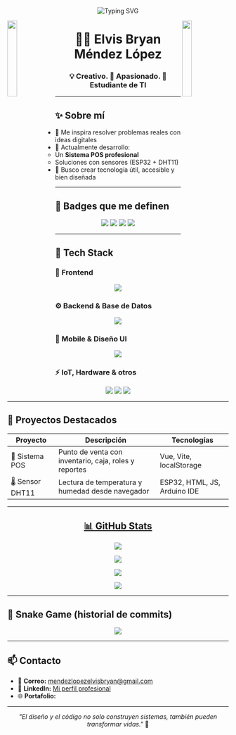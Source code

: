 <!-- ENCABEZADO ANIMADO CON FRASES -->
<p align="center">
  <img src="https://readme-typing-svg.demolab.com?font=Fira+Code&size=24&pause=1000&color=2E7D32&center=true&vCenter=true&width=500&lines=Hola%2C+soy+Elvis+Bryan+👋;Diseñador+Web+%7C+Desarrollador+POS+%7C+Creativo;Apasionado+por+la+tecnología+y+la+transformación+social" alt="Typing SVG" />
</p>

<!-- GIFS LATERALES -->
<img align="left" src="https://user-images.githubusercontent.com/65187002/144930161-2f783401-8d27-4fdf-a2f7-cc0ba32f1f1f.gif" width="21%">
<img align="right" src="https://user-images.githubusercontent.com/65187002/144930161-2f783401-8d27-4fdf-a2f7-cc0ba32f1f1f.gif" width="21%">

<h1 align="center">👨‍💻 Elvis Bryan Méndez López</h1>
<h3 align="center">💡 Creativo. 🧠 Apasionado. 🎯Estudiante de TI</h3>

---
## ✨ Sobre mí
- 💚 Me inspira resolver problemas reales con ideas digitales
- 🚀 Actualmente desarrollo:
  - Un **Sistema POS profesional**
  - Soluciones con sensores (ESP32 + DHT11)
- 🌈 Busco crear tecnología útil, accesible y bien diseñada

---

## 🧩 Badges que me definen

<p align="center">
  <img src="https://img.shields.io/badge/-Disciplinado-0066cc?style=for-the-badge&logo=notion&logoColor=white" />
  <img src="https://img.shields.io/badge/-Creativo-cc33ff?style=for-the-badge&logo=adobeillustrator&logoColor=white" />
  <img src="https://img.shields.io/badge/-Resolutivo-28a745?style=for-the-badge&logo=todoist&logoColor=white" />
  <img src="https://img.shields.io/badge/-Empático-f9a825?style=for-the-badge&logo=heart&logoColor=white" />
</p>

---

## 🚀 Tech Stack

### 🎨 Frontend
<div align="center">
  <img src="https://skillicons.dev/icons?i=html,css,js,ts,vue,react" />
</div>

### ⚙️ Backend & Base de Datos
<div align="center">
  <img src="https://skillicons.dev/icons?i=nodejs,mysql,firebase" />
</div>

### 📱 Mobile & Diseño UI
<div align="center">
  <img src="https://skillicons.dev/icons?i=flutter,figma" />
</div>

### ⚡ IoT, Hardware & otros
<div align="center">
  <img src="https://img.shields.io/badge/-Arduino-00979D?style=for-the-badge&logo=arduino&logoColor=white" />
  <img src="https://img.shields.io/badge/-ESP32-black?style=for-the-badge&logo=esphome&logoColor=white" />
  <img src="https://img.shields.io/badge/-DHT11-blue?style=for-the-badge" />
</div>

---

## 📂 Proyectos Destacados

| Proyecto | Descripción | Tecnologías |
|---------|-------------|-------------|
| 🧾 Sistema POS | Punto de venta con inventario, caja, roles y reportes | Vue, Vite, localStorage |
| 🌡️ Sensor DHT11 | Lectura de temperatura y humedad desde navegador | ESP32, HTML, JS, Arduino IDE |

---

<h2 align="center"><u>📊 GitHub Stats</u></h2>

<p align="center">
  <img src="https://github-readme-stats.vercel.app/api/top-langs/?username=ELVISLOPEZZ&layout=compact&bg_color=0,73FA79,73FDFF,7A81FF&theme=graywhite&langs_count=10" />
</p>
<p align="center">
  <img src="https://github-readme-stats.vercel.app/api?username=ELVISLOPEZZ&count_private=true&show_icons=true&line_height=21&bg_color=0,EC6C6C,FFD479,FFFC79,73FA79&theme=graywhite" />
</p>
<p align="center">
  <img src="https://github-readme-streak-stats.herokuapp.com/?user=ELVISLOPEZZ&theme=dracula" />
</p>
<p align="center">
  <img src="https://metrics.lecoq.io/ELVISLOPEZZ?template=classic&achievements=1&achievements.threshold=C&achievements.secrets=true&achievements.display=compact&achievements.limit=0&config.timezone=America%2FMexico_City" />
</p>

---

## 🐍 Snake Game (historial de commits)
<p align="center">
  <img src="https://github.com/ELVISLOPEZZ/ELVISLOPEZZ/blob/output/github-contribution-grid-snake.svg" />
</p>

---

## 📫 Contacto

- 💌 **Correo:** mendezlopezelvisbryan@gmail.com
- 💼 **LinkedIn:** [Mi perfil profesional](https://www.linkedin.com/in/elvis-bryan-mendez-lopez-b700a32ba/)
- 🌐 **Portafolio:** 

---

<p align="center"><i>"El diseño y el código no solo construyen sistemas, también pueden transformar vidas."</i> 🌱</p>
